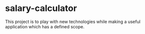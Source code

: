 # salary-calculator

This project is to play with new technologies while making a useful application which has a defined scope.
